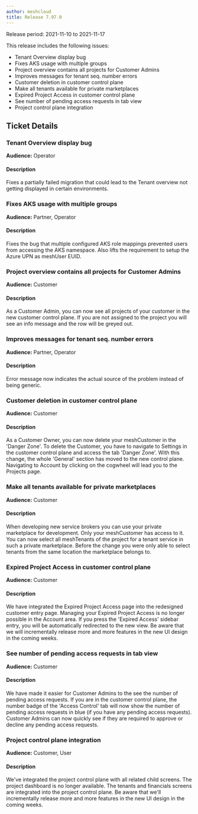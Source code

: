 ```yaml
---
author: meshcloud
title: Release 7.97.0
---
```


Release period: 2021-11-10 to 2021-11-17

This release includes the following issues:
* Tenant Overview display bug
* Fixes AKS usage with multiple groups
* Project overview contains all projects for Customer Admins
* Improves messages for tenant seq. number errors
* Customer deletion in customer control plane
* Make all tenants available for private marketplaces
* Expired Project Access in customer control plane
* See number of pending access requests in tab view
* Project control plane integration
<!--truncate-->

## Ticket Details
### Tenant Overview display bug
**Audience:** Operator<br>

#### Description
Fixes a partially failed migration that could lead to the Tenant overview not getting displayed in 
certain environments.

### Fixes AKS usage with multiple groups
**Audience:** Partner, Operator<br>

#### Description
Fixes the bug that multiple configured AKS role mappings prevented users from accessing the
AKS namespace.
Also lifts the requirement to setup the Azure UPN as meshUser EUID.

### Project overview contains all projects for Customer Admins
**Audience:** Customer<br>

#### Description
As a Customer Admin, you can now see all projects of your customer in the new customer control plane. If you are not assigned to the project you will see an info message and the row will be greyed out.

### Improves messages for tenant seq. number errors
**Audience:** Partner, Operator<br>

#### Description
Error message now indicates the actual source of the problem instead of being generic.

### Customer deletion in customer control plane
**Audience:** Customer<br>

#### Description
As a Customer Owner, you can now delete your meshCustomer in the 'Danger Zone'. To delete the Customer, you have to navigate to Settings in the customer control plane and access the tab 'Danger Zone'. With this change, the whole 'General' section has moved to the new control plane. Navigating to Account by clicking on the cogwheel will lead you to the Projects page.

### Make all tenants available for private marketplaces
**Audience:** Customer<br>

#### Description
When developing new service brokers you can use your private marketplace for development. Only your meshCustomer
has access to it. You can now select all meshTenants of the project for a tenant service in such a
private marketplace. Before the change you were only able to select tenants from the same location the marketplace
belongs to.

### Expired Project Access in customer control plane
**Audience:** Customer<br>

#### Description
We have integrated the Expired Project Access page into the redesigned customer entry page.
Managing your Expired Project Access is no longer possible in the Account area. If you press the 'Expired Access' sidebar entry,
you will be automatically redirected to the new view.
Be aware that we will incrementally release more and more features in the new UI design in the coming weeks.

### See number of pending access requests in tab view
**Audience:** Customer<br>

#### Description
We have made it easier for Customer Admins to the see the number of pending access requests.
If you are in the customer control plane, the number badge of the 'Access Control' tab will now show
the number of pending access requests in blue (if you have any pending access requests). Customer Admins
can now quickly see if they are required to approve or decline any pending access requests.

### Project control plane integration
**Audience:** Customer, User<br>

#### Description
We've integrated the project control plane with all related child screens. The project dashboard is no longer available. The tenants and financials screens are integrated into the project control plane. Be aware that we'll incrementally release more and more features in the new UI design in the coming weeks.

